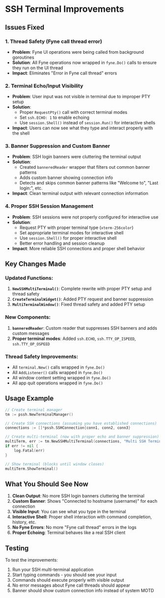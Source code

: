 # SSH Terminal Improvements

## Issues Fixed

### 1. **Thread Safety (Fyne call thread error)**
- **Problem**: Fyne UI operations were being called from background goroutines
- **Solution**: All Fyne operations now wrapped in `fyne.Do()` calls to ensure they run on the UI thread
- **Impact**: Eliminates "Error in Fyne call thread" errors

### 2. **Terminal Echo/Input Visibility**
- **Problem**: User input was not visible in terminal due to improper PTY setup
- **Solution**: 
  - Proper `RequestPty()` call with correct terminal modes
  - Set `ssh.ECHO: 1` to enable echoing
  - Use `session.Shell()` instead of `session.Run()` for interactive shells
- **Impact**: Users can now see what they type and interact properly with the shell

### 3. **Banner Suppression and Custom Banner**
- **Problem**: SSH login banners were cluttering the terminal output
- **Solution**: 
  - Created `banneredReader` wrapper that filters out common banner patterns
  - Adds custom banner showing connection info
  - Detects and skips common banner patterns like "Welcome to", "Last login:", etc.
- **Impact**: Clean terminal output with relevant connection information

### 4. **Proper SSH Session Management**
- **Problem**: SSH sessions were not properly configured for interactive use
- **Solution**:
  - Request PTY with proper terminal type (`xterm-256color`)
  - Set appropriate terminal modes for interactive shell
  - Use `session.Shell()` for proper interactive shell
  - Better error handling and session cleanup
- **Impact**: More reliable SSH connections and proper shell behavior

## Key Changes Made

### Updated Functions:
1. **`NewSSHMultiTerminal()`**: Complete rewrite with proper PTY setup and thread safety
2. **`CreateTerminalWidget()`**: Added PTY request and banner suppression
3. **`MultiTerminalWindow()`**: Fixed thread safety and added PTY setup

### New Components:
1. **`banneredReader`**: Custom reader that suppresses SSH banners and adds custom messages
2. **Proper terminal modes**: Added `ssh.ECHO`, `ssh.TTY_OP_ISPEED`, `ssh.TTY_OP_OSPEED`

### Thread Safety Improvements:
- All `terminal.New()` calls wrapped in `fyne.Do()`
- All `AddListener()` calls wrapped in `fyne.Do()`
- All window content setting wrapped in `fyne.Do()`
- All app quit operations wrapped in `fyne.Do()`

## Usage Example

```go
// Create terminal manager
tm := pssh.NewTerminalManager()

// Create SSH connections (assuming you have established connections)
connections := []*pssh.SSHConnection{conn1, conn2, conn3}

// Create multi-terminal (now with proper echo and banner suppression)
multiTerm, err := tm.NewSSHMultiTerminal(connections, "Multi SSH Terminal")
if err != nil {
    log.Fatal(err)
}

// Show terminal (blocks until window closes)
multiTerm.ShowTerminal()
```

## What You Should See Now

1. **Clean Output**: No more SSH login banners cluttering the terminal
2. **Custom Banner**: Shows "Connected to hostname (username)" for each connection
3. **Visible Input**: You can see what you type in the terminal
4. **Interactive Shell**: Proper shell interaction with command completion, history, etc.
5. **No Fyne Errors**: No more "Fyne call thread" errors in the logs
6. **Proper Echoing**: Terminal behaves like a real SSH client

## Testing

To test the improvements:
1. Run your SSH multi-terminal application
2. Start typing commands - you should see your input
3. Commands should execute properly with visible output
4. No error messages about Fyne call threads should appear
5. Banner should show custom connection info instead of system MOTD
